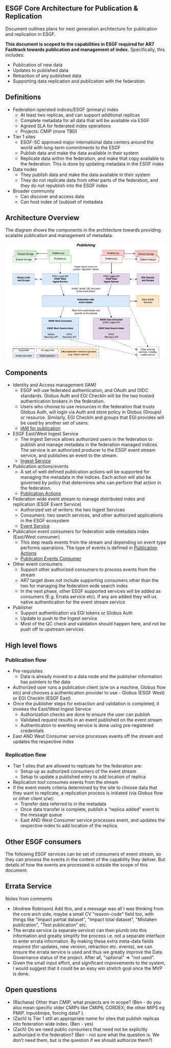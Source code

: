 ## ESGF Core Architecture for Publication & Replication
Document outlines plans for next generation architecture for publication and replication in ESGF.

**This document is scoped to the capabilities in ESGF required for AR7 Fasttrack towards publication and management of index.** Specifically, this includes:

- Publication of new data
- Updates to published data
- Retraction of any published data
- Supporting data replication and publication with the federation

## Definitions
- Federation operated indices/ESGF (primary) index
  - At least two replicas, and can support additional replicas
  - Complete metadata for all data that will be available via ESGF
  - Agreed SLA for federated index operations
  - Projects: CMIP (more TBD)
- Tier 1 sites
  - ESGF-SC approved major international data centers around the world with long-term commitments to the ESGF
  - Publish data and make the data available in their system
  - Replicate data within the federation, and make that copy available to the federation. This is done by updating metadata in the ESGF index
- Data nodes
  - They publish data and make the data available in their system
  - They do not replicate data from other parts of the federation, and they do not republish into the ESGF index
- Broader community
  - Can discover and access data
  - Can host index of (sub)set of metadata

## Architecture Overview 
The diagram shows the components in the architecture towards providing scalable publication and management of metadata.

![An Architecture Diagram of the ESGF core which will consist of microservices that work together with a Federated Event Stream to replicate data and Publish, Retract, and Update metadata records for ESGF.](./diagrams/architecture_design.drawio.png "Architecture Diagram")

## Components
- Identity and Access management (IAM)
  - ESGF will use federated authentication, and OAuth and OIDC
    standards. Globus Auth and EGI CheckIn will be the two trusted
    authentication brokers in the federation.
  - Users who choose to use resources in the federation that trusts
    Globus Auth, will login via Auth and store policy in Globus (Groups)
    or resource. Similarly, EGI CheckIn and groups that EGI provides
    will be used by another set of users.
  - [IAM for publication](iam_for_publication.md)
- ESGF East/West Ingest Service
  - The Ingest Service allows authorized users in the federation to publish and manage metadata in the federation managed indices. The service is an authorized producer to the ESGF event stream service, and publishes an event to the stream.
  - [Ingest Service](ingest_service.md)
- Publication actions/events
  - A set of well defined publication actions will be supported for managing the metadata in the indices. Each action will also be governed by policy that determines who can perform that action in the federation.
  - [Publication Actions](publication_actions.md)
- Federation wide event stream to manage distributed index and replication (ESGF Event Service)
  - Authorized set of writers: the two Ingest Services
  - Consumers: two search services, and other authorized applications in the ESGF ecosystem
  - [Event Service](event_service.md)
- Publication event consumers for federation wide metadata index (East/West consumer)
  - This step reads events from the stream and depending on event type performs operations. The type of events is defined in [Publication Actions](publication_actions.md)
  - [Publicaton Events Consumer](publication_event_consumer.md)
- Other event consumers
  - Support other authorized consumers to process events from the stream
  - AR7 target does not include supporting consumers other than the two for managing the federation wide search index
  - In the next phase, other ESGF supported services will be added as consumers (E.g. Errata service etc). If any are added they will us native authentication for the event stream service
- Publisher
  - Support authentication via EGI tokens or Globus Auth
  - Update to push to the Ingest service
  - Most of the QC check and validation should happen here, and not be push off to upstream services

## High level flows
### Publication flow
- Pre-requisites
  - Data is already moved to a data node and the publisher information has pointers to the data
- Authorized user runs a publication client (s/w on a machine, Globus flow etc) and chooses a authentication provider to use - Globus (ESGF West) or EGI CheckIn (ESGF East)
- Once the publisher steps for extraction and validation is completed, it invokes the East/West Ingest Service
  - Authorization checks are done to ensure the user can publish
  - Validated request results in an event published on the event stream
  - Authentication to eventing service is done using pre-registered credentials
- East AND West Consumer service processes events off the stream and updates the respective index

### Replication flow
- Tier 1 sites that are allowed to replicate for the federation are:
  - Setup up as authorized consumers of the event stream
  - Setup to update a published entry to add location of replica
- Replication tool consumes events from the stream
- If the event meets criteria determined by the site to choose data that they want to replicate, a replication process is initiated (via Globus flow or other client s/w):
  - Transfer data referred to in the metadata
  - Once data transfer is complete, publish a “replica added” event to the message queue
  - East AND West Consumer service processes event, and updates the respective index to add location of the replica.

## Other ESGF consumers 
The following ESGF services can be set of consumers of event stream, so they can process the events in the context of the capability they deliver. But details of how the events are processed is outside the scope of this document.

## Errata Service
Notes from comments
- (Andrew Robinson) Add this, and a message was all I was thinking from the core arch side, maybe a small CV "reason-code" field too, with things like "Impact partial dataset", "Impact total dataset", "Mistaken publication", "Test publication" etc.
- The errata service (a separate service) can then plumb into this information and greatly simplify the process i.e. not a separate interface to enter errata information. By making these extra meta-data fields required (for updates, new version, retraction etc. events), we can ensure the errata service is used and thus we greatly improve the Data Governance status of the project. After all, "optional" =\> "not used".
- Given the small input effort, and significant improvements to the system, I would suggest that it could be an easy win stretch goal once the MVP is done.

## Open questions
- (Rachana) Other than CMIP, what projects are in scope? (Ben - do you also mean specific older CMIPs like CMIP6, CORDEX; the other MIPS eg PMIP. Input4mips, forcing data? ).
- (Zach) Is Tier 1 still an appropriate name for sites that publish replicas into federation wide index. (Ben - yes)
- (Zach) Do we need public consumers that need not be explicitly authorized in the federation? (Ben - not sure what the question is. We don’t need them, but is the question if we should authorize them?)
